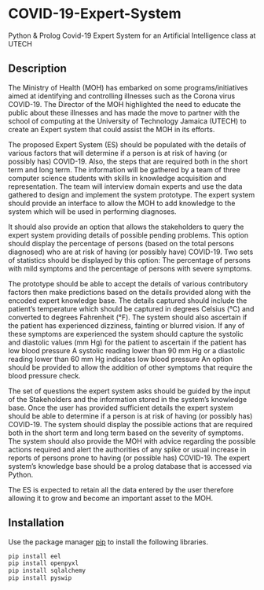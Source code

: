 # COVID-19-Expert-System
Python & Prolog Covid-19 Expert System for an Artificial Intelligence class at UTECH

## Description
The Ministry of Health (MOH) has embarked on some programs/initiatives aimed at identifying and controlling
illnesses such as the Corona virus COVID-19. The Director of the MOH highlighted the need to educate the public
about these illnesses and has made the move to partner with the school of computing at the University of Technology
Jamaica (UTECH) to create an Expert system that could assist the MOH in its efforts.

The proposed Expert System (ES) should be populated with the details of various factors that will determine if a
person is at risk of having (or possibly has) COVID-19. Also, the steps that are required both in the short term and
long term. The information will be gathered by a team of three computer science students with skills in knowledge
acquisition and representation. The team will interview domain experts and use the data gathered to design and
implement the system prototype.
The expert system should provide an interface to allow the MOH to add knowledge to the system which will be used
in performing diagnoses.

It should also provide an option that allows the stakeholders to query the expert system providing details of possible
pending problems. This option should display the percentage of persons (based on the total persons diagnosed) who
are at risk of having (or possibly have) COVID-19. Two sets of statistics should be displayed by this option: The
percentage of persons with mild symptoms and the percentage of persons with severe symptoms.

The prototype should be able to accept the details of various contributory factors then make predictions based on the
details provided along with the encoded expert knowledge base. The details captured should include the patient’s
temperature which should be captured in degrees Celsius (°C) and converted to degrees Fahrenheit (°F). The system
should also ascertain if the patient has experienced dizziness, fainting or blurred vision. If any of these symptoms
are experienced the system should capture the systolic and diastolic values (mm Hg) for the patient to ascertain if the
patient has low blood pressure A systolic reading lower than 90 mm Hg or a diastolic reading lower than 60 mm Hg
indicates low blood pressure An option should be provided to allow the addition of other symptoms that require the
blood pressure check.

The set of questions the expert system asks should be guided by the input of the Stakeholders and the information
stored in the system’s knowledge base. Once the user has provided sufficient details the expert system should be able
to determine if a person is at risk of having (or possibly has) COVID-19. The system should display the possible
actions that are required both in the short term and long term based on the severity of symptoms.
The system should also provide the MOH with advice regarding the possible actions required and alert the
authorities of any spike or usual increase in reports of persons prone to having (or possible has) COVID-19.
The expert system’s knowledge base should be a prolog database that is accessed via Python.

The ES is expected to retain all the data entered by the user therefore allowing it to grow and become an important
asset to the MOH.

## Installation

Use the package manager [pip](https://pip.pypa.io/en/stable/) to install the following libraries.

```bash
pip install eel
pip install openpyxl 
pip install sqlalchemy 
pip install pyswip
```
